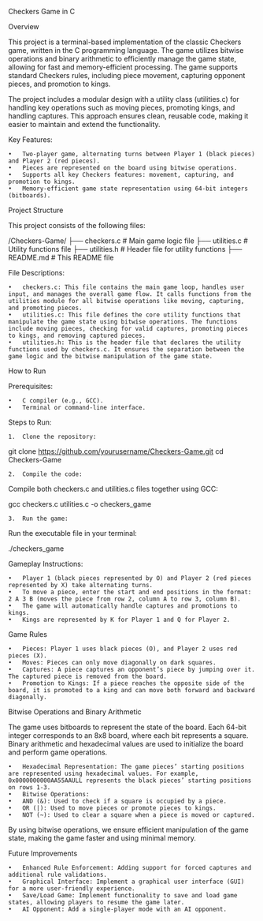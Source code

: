 Checkers Game in C

Overview

This project is a terminal-based implementation of the classic Checkers game, written in the C programming language. The game utilizes bitwise operations and binary arithmetic to efficiently manage the game state, allowing for fast and memory-efficient processing. The game supports standard Checkers rules, including piece movement, capturing opponent pieces, and promotion to kings.

The project includes a modular design with a utility class (utilities.c) for handling key operations such as moving pieces, promoting kings, and handling captures. This approach ensures clean, reusable code, making it easier to maintain and extend the functionality.

Key Features:

	•	Two-player game, alternating turns between Player 1 (black pieces) and Player 2 (red pieces).
	•	Pieces are represented on the board using bitwise operations.
	•	Supports all key Checkers features: movement, capturing, and promotion to kings.
	•	Memory-efficient game state representation using 64-bit integers (bitboards).

Project Structure

This project consists of the following files:

/Checkers-Game/
├── checkers.c         # Main game logic file
├── utilities.c        # Utility functions file
├── utilities.h        # Header file for utility functions
├── README.md          # This README file

File Descriptions:

	•	checkers.c: This file contains the main game loop, handles user input, and manages the overall game flow. It calls functions from the utilities module for all bitwise operations like moving, capturing, and promoting pieces.
	•	utilities.c: This file defines the core utility functions that manipulate the game state using bitwise operations. The functions include moving pieces, checking for valid captures, promoting pieces to kings, and removing captured pieces.
	•	utilities.h: This is the header file that declares the utility functions used by checkers.c. It ensures the separation between the game logic and the bitwise manipulation of the game state.

How to Run

Prerequisites:

	•	C compiler (e.g., GCC).
	•	Terminal or command-line interface.

Steps to Run:

	1.	Clone the repository:

git clone https://github.com/yourusername/Checkers-Game.git
cd Checkers-Game


	2.	Compile the code:
Compile both checkers.c and utilities.c files together using GCC:

gcc checkers.c utilities.c -o checkers_game


	3.	Run the game:
Run the executable file in your terminal:

./checkers_game


Gameplay Instructions:

	•	Player 1 (black pieces represented by O) and Player 2 (red pieces represented by X) take alternating turns.
	•	To move a piece, enter the start and end positions in the format: 2 A 3 B (moves the piece from row 2, column A to row 3, column B).
	•	The game will automatically handle captures and promotions to kings.
	•	Kings are represented by K for Player 1 and Q for Player 2.

Game Rules

	•	Pieces: Player 1 uses black pieces (O), and Player 2 uses red pieces (X).
	•	Moves: Pieces can only move diagonally on dark squares.
	•	Captures: A piece captures an opponent’s piece by jumping over it. The captured piece is removed from the board.
	•	Promotion to Kings: If a piece reaches the opposite side of the board, it is promoted to a king and can move both forward and backward diagonally.

Bitwise Operations and Binary Arithmetic

The game uses bitboards to represent the state of the board. Each 64-bit integer corresponds to an 8x8 board, where each bit represents a square. Binary arithmetic and hexadecimal values are used to initialize the board and perform game operations.

	•	Hexadecimal Representation: The game pieces’ starting positions are represented using hexadecimal values. For example, 0x0000000000AA55AAULL represents the black pieces’ starting positions on rows 1-3.
	•	Bitwise Operations:
	•	AND (&): Used to check if a square is occupied by a piece.
	•	OR (|): Used to move pieces or promote pieces to kings.
	•	NOT (~): Used to clear a square when a piece is moved or captured.

By using bitwise operations, we ensure efficient manipulation of the game state, making the game faster and using minimal memory.

Future Improvements

	•	Enhanced Rule Enforcement: Adding support for forced captures and additional rule validations.
	•	Graphical Interface: Implement a graphical user interface (GUI) for a more user-friendly experience.
	•	Save/Load Game: Implement functionality to save and load game states, allowing players to resume the game later.
	•	AI Opponent: Add a single-player mode with an AI opponent.
